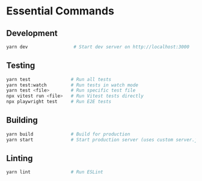 # Essential Commands

## Development

```bash
yarn dev                 # Start dev server on http://localhost:3000
```

## Testing

```bash
yarn test               # Run all tests
yarn test:watch         # Run tests in watch mode
yarn test <file>        # Run specific test file
npx vitest run <file>   # Run Vitest tests directly
npx playwright test     # Run E2E tests
```

## Building

```bash
yarn build              # Build for production
yarn start              # Start production server (uses custom server.js)
```

## Linting

```bash
yarn lint               # Run ESLint
```
